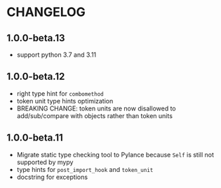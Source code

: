 # CHANGELOG

## 1.0.0-beta.13

* support python 3.7 and 3.11

## 1.0.0-beta.12

* right type hint for `combomethod`
* token unit type hints optimization
* BREAKING CHANGE: token units are now disallowed to add/sub/compare with objects rather than token units 

## 1.0.0-beta.11

* Migrate static type checking tool to Pylance because `Self` is still not supported by mypy
* type hints for `post_import_hook` and `token_unit`
* docstring for exceptions
